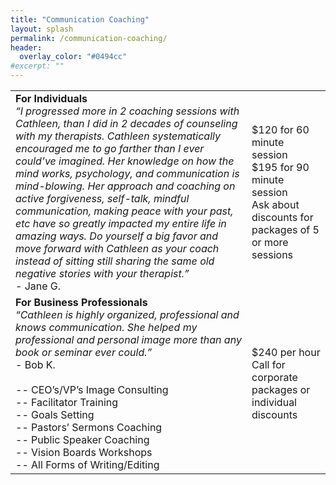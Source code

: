 ```yaml
---
title: "Communication Coaching"
layout: splash
permalink: /communication-coaching/
header:
  overlay_color: "#0494cc"
#excerpt: ""
---
```


<table>
  <tr>
    <td width="75%">
      <b>For Individuals</b><br>
      <i>“I progressed more in 2 coaching sessions with Cathleen, than I did in 2 decades of counseling with my therapists. Cathleen systematically encouraged me to go farther than I ever could’ve imagined. Her knowledge on how the mind works, psychology, and communication is mind-blowing. Her approach and coaching on active forgiveness, self-talk, mindful communication, making peace with your past, etc have so greatly impacted my entire life in amazing ways. Do yourself a big favor and move forward with Cathleen as your coach instead of sitting still sharing the same old negative stories with your therapist.”</i><br> 
      - Jane G.<br>
    </td>
    <td>
      $120 for 60 minute session<br>
      $195 for 90 minute session<br>
      Ask about discounts for packages of 5 or more sessions<br>
    </td>
  </tr>
  <tr>
    <td width="75%">
      <b>For Business Professionals</b><br>
      <i>“Cathleen is highly organized, professional and knows communication. She helped my professional and personal image more than any book or seminar ever could.”</i><br> 
      - Bob K.<br><br>
      -- CEO’s/VP’s Image Consulting<br>
      -- Facilitator Training<br>
      -- Goals Setting<br>
      -- Pastors’ Sermons Coaching<br>
      -- Public Speaker Coaching<br>
      -- Vision Boards Workshops<br>
      -- All Forms of Writing/Editing<br>
    </td>
    <td>
      $240 per hour<br>
      Call for corporate packages or individual discounts<br>
    </td>
  </tr>
</table>